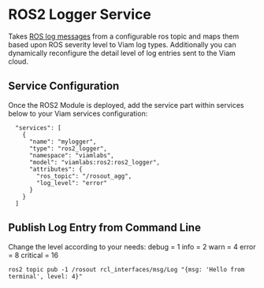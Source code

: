 # ROS2 Logger Service

Takes [ROS log messages](http://docs.ros.org/en/api/rosgraph_msgs/html/msg/Log.html) from a configurable ros topic and maps them based upon ROS severity level to Viam log types. Additionally you can dynamically reconfigure the detail level of log entries sent to the Viam cloud.


## Service Configuration
Once the ROS2 Module is deployed, add the service part within services below to your Viam services configuration:

```
  "services": [
    {
      "name": "mylogger",
      "type": "ros2_logger",
      "namespace": "viamlabs",
      "model": "viamlabs:ros2:ros2_logger",
      "attributes": {
        "ros_topic": "/rosout_agg",
        "log_level": "error"
      }
    }
  ]
```

## Publish Log Entry from Command Line
Change the level according to your needs:
debug = 1
info  = 2
warn  = 4
error = 8
critical = 16

```ros2 topic pub -1 /rosout rcl_interfaces/msg/Log "{msg: 'Hello from terminal', level: 4}"```
